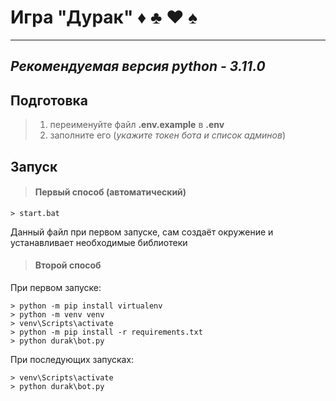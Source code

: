# Игра "Дурак"  ♦ ♣ ♥ ♠
_______

## *Рекомендуемая версия python - 3.11.0*
## Подготовка
> 1. переименуйте файл **.env.example** в **.env**
> 2. заполните его (*укажите токен бота и список админов*)
## Запуск


> #### Первый способ (автоматический)
```
> start.bat
```
Данный файл при первом запуске, сам создаёт окружение и устанавливает необходимые библиотеки

> #### Второй способ
При первом запуске:
```
> python -m pip install virtualenv
> python -m venv venv
> venv\Scripts\activate
> python -m pip install -r requirements.txt
> python durak\bot.py
```

При последующих запусках:
```
> venv\Scripts\activate
> python durak\bot.py
```
